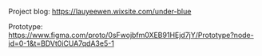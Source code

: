 Project blog: https://lauyeewen.wixsite.com/under-blue 

Prototype: https://www.figma.com/proto/0sFwojbfm0XEB91HEjd7jY/Prototype?node-id=0-1&t=BDVt0iCUA7qdA3e5-1
